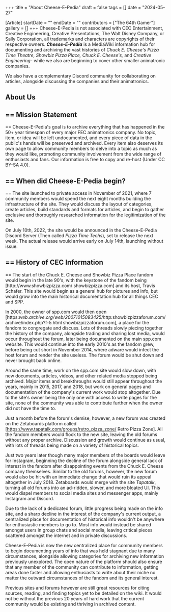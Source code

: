 +++
title = "About Cheese-E-Pedia"
draft = false
tags = []
date = "2024-05-27"

[Article]
startDate = ""
endDate = ""
contributors = ["The 64th Gamer"]
gallery = []
+++
Cheese-E-Pedia is not associated with CEC Entertainment, Creative Engineering, Creative Presentations, The Walt Disney Company, or Sally Corporation, all trademarks and characters are copyrights of their respective owners.
<b><i>Cheese-E-Pedia</b></i> is a MediaWiki information hub for documenting and archiving the vast histories of <i>Chuck E. Cheese's Pizza Time Theatre,</i> <i>Showbiz Pizza Place, Chuck E. Cheese's,</i> and <i>Creative Engineering-</i> while we also are beginning to cover other smaller animatronic companies.

We also have a complementary Discord community for collaborating on articles, alongside discussing the companies and their animatronics.

<h2> About Us </h2>

<h2>== Mission Statement </h2>==
Cheese-E-Pedia's goal is to archive everything that has happened in the 50+ year timespan of every major FEC animatronics company. No topic, item, or idea will be left undocumented, and every piece of data in the public's hands will be preserved and archived. Every item also deserves its own page to allow community members to delve into a topic as much as they would like, promoting community involvement from the wide range of enthusiasts and fans. Our information is free to copy and re-host (Under CC BY-SA 4.0).

<h2>== When did Cheese-E-Pedia begin? </h2>==
The site launched to private access in November of 2021, where 7 community members would spend the next eight months building the infrastructure of the site. They would discuss the layout of categories, create articles, build standards and formats for articles, and begin to gather exclusive and thoroughly researched information for the legitimization of the site.

On July 10th, 2022, the site would be announced in the Cheese-E-Pedia Discord Server (Then called <i>Pizza Time Techs</i>), set to release the next week. The actual release would arrive early on July 14th, launching without issue.

<h2>== History of CEC Information </h2>==
The start of the Chuck E. Cheese and Showbiz Pizza Place fandom would begin in the late 90's, with the keystone of the fandom being [http://www.showbizpizza.com/ showbizpizza.com] and its host, Travis Schafer. This site would begin as a general hub for pictures and info, but would grow into the main historical documentation hub for all things CEC and SPP.

In 2000, the owner of spp.com would then open [https:<i>web.archive.org/web/20071015093425/http:</i>showbizpizzaforum.com/archive/index.php?f-5.html showbizpizzaforum.com], a place for the fandom to congregate and discuss. Lots of threads slowly piecing together the history of the company, alongside trading and sharing lost media, would occur throughout the forum, later being documented on the main spp.com website. This would continue into the early 2010's as the fandom grew, before being cut short in November 2014, where adware would infect the host forum and render the site useless. The forum would be shut down and never brought back online.

Around the same time, work on the spp.com site would slow down, with new documents, articles, videos, and other related media stopped being archived. Major items and breakthroughs would still appear throughout the years, mainly in 2015, 2017, and 2018, but work on general pages and documentation of the company's current work would stop altogether. Due to the site's owner being the only one with access to write pages for the site, none of the community was able to contribute further when the owner did not have the time to.

Just a month before the forum's demise, however, a new forum was created on the Zetaboards platform called [https://www.tapatalk.com/groups/retro_pizza_zone/ Retro Pizza Zone]. All the fandom members would flock to the new site, leaving the old forums without any proper archive. Discussion and growth would continue as usual, with lots of threads being made on a variety of historical topics.

Just two years later though many major members of the boards would leave for Instagram, beginning the decline of the forum alongside general lack of interest in the fandom after disappointing events from the Chuck E. Cheese company themselves. Similar to the old forums, however, the new forum would also be hit with an immediate change that would ruin its appeal altogether in July 2018. Zetaboards would merge with the site <i>Tapatalk</i>, turning all old forums into an ad-ridden, slower, and more bloated UI. This would dispel members to social media sites and messenger apps, mainly Instagram and Discord.

Due to the lack of a dedicated forum, little progress being made on the info site, and a sharp decline in the interest of the company's current output, a centralized place for documentation of historical info wouldn't be anywhere for enthusiastic members to go to. Most info would instead be shared amongst users in group chats and social media, leaving critical pieces scattered amongst the internet and in private discussions.

Cheese-E-Pedia is now the new centralized place for community members to begin documenting years of info that was held stagnant due to many circumstances, alongside allowing categories for archiving new information previously unexplored. The open nature of the platform should also ensure that any member of the community can contribute to information, getting areas done faster and allowing enthusiasts to write about their niche no matter the outward circumstances of the fandom and its general interest.

Previous sites and forums however are still great resources for citing sources, reading, and finding topics yet to be detailed on the wiki. It would not be without the previous 20 years of hard work that the current community would be existing and thriving in archived content.